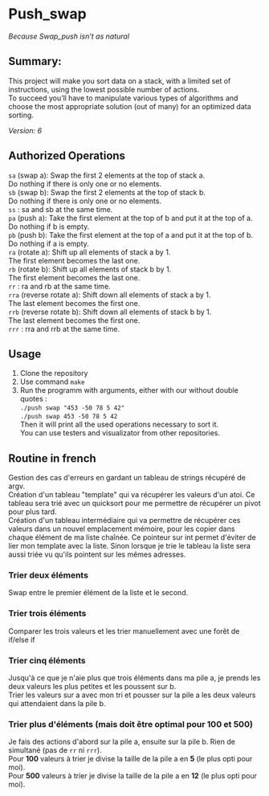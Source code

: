 # Push_swap

*Because Swap_push isn’t as natural*

## Summary:
This project will make you sort data on a stack, with a limited set of instructions, using the lowest possible number of actions. </br>
To succeed you’ll have to manipulate various types of algorithms and choose the most appropriate solution (out of many) for an optimized data sorting.</br>

*Version: 6*

## Authorized Operations
`sa` (swap a): Swap the first 2 elements at the top of stack a. <br>
Do nothing if there is only one or no elements.<br>
`sb` (swap b): Swap the first 2 elements at the top of stack b.<br>
Do nothing if there is only one or no elements.<br>
`ss` : sa and sb at the same time.<br>
`pa` (push a): Take the first element at the top of b and put it at the top of a.<br>
Do nothing if b is empty.<br>
`pb` (push b): Take the first element at the top of a and put it at the top of b.<br>
Do nothing if a is empty.<br>
`ra` (rotate a): Shift up all elements of stack a by 1.<br>
The first element becomes the last one.<br>
`rb` (rotate b): Shift up all elements of stack b by 1.<br>
The first element becomes the last one.<br>
`rr` : ra and rb at the same time.<br>
`rra` (reverse rotate a): Shift down all elements of stack a by 1.<br>
The last element becomes the first one.<br>
`rrb` (reverse rotate b): Shift down all elements of stack b by 1.<br>
The last element becomes the first one.<br>
`rrr` : rra and rrb at the same time.<br>

## Usage

1. Clone the repository
2. Use command `make`
3. Run the programm with arguments, either with our without double quotes :<br>
`./push swap "453 -50 78 5 42"` <br>
`./push swap 453 -50 78 5 42` <br>
Then it will print all the used operations necessary to sort it.<br>
You can use testers and visualizator from other repositories.<br>

## Routine in french

Gestion des cas d'erreurs en gardant un tableau de strings récupéré de argv.<br>
Création d'un tableau "template" qui va récupérer les valeurs d'un atoi. Ce tableau sera trié avec un quicksort pour me permettre de récupérer un pivot pour plus tard.<br>
Création d'un tableau intermédiaire qui va permettre de récupérer ces valeurs dans un nouvel emplacement mémoire, pour les copier dans chaque élément de ma liste chaînée. Ce pointeur sur int permet d'éviter de lier mon template avec la liste. Sinon lorsque je trie le tableau la liste sera aussi triée vu qu'ils pointent sur les mêmes adresses.<br>

### Trier deux éléments
Swap entre le premier élément de la liste et le second.

### Trier trois éléments
Comparer les trois valeurs et les trier manuellement avec une forêt de if/else if

### Trier cinq éléments
Jusqu'à ce que je n'aie plus que trois éléments dans ma pile a, je prends les deux valeurs les plus petites et les poussent sur b.<br>
Trier les valeurs sur a avec mon tri et pousser sur la pile a les deux valeurs qui attendaient dans la pile b.

### Trier plus d'éléments (mais doit être optimal pour 100 et 500)
Je fais des actions d'abord sur la pile a, ensuite sur la pile b. Rien de simultané (pas de `rr` ni `rrr`).<br>
Pour **100** valeurs à trier je divise la taille de la pile a en **5** (le plus opti pour moi).<br>
Pour **500** valeurs à trier je divise la taille de la pile a en **12** (le plus opti pour moi).<br>


